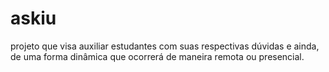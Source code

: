 # askiu
projeto que visa auxiliar estudantes com suas respectivas dúvidas e ainda, de uma forma dinâmica que ocorrerá de maneira remota ou presencial. 
